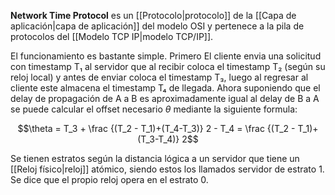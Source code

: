 **Network Time Protocol** es un [[Protocolo|protocolo]] de la [[Capa de aplicación|capa de aplicación]] del modelo OSI y pertenece a la pila de protocolos del [[Modelo TCP IP|modelo TCP/IP]].

El funcionamiento es bastante simple. Primero El cliente envia una solicitud con timestamp T₁ al servidor que al recibir coloca el timestamp T₂ (según su reloj local) y antes de enviar coloca el timestamp T₃, luego al regresar al cliente este almacena el timestamp T₄ de llegada. Ahora suponiendo que el delay de propagación de A a B es aproximadamente igual al delay de B a A se puede calcular el offset necesario $\theta$ mediante la siguiente formula:

$$\theta = T_3 + \frac {(T_2 - T_1)+(T_4-T_3)} 2 - T_4 = \frac {(T_2 - T_1)+(T_3-T_4)} 2$$

Se tienen estratos según la distancia lógica a un servidor que tiene un [[Reloj físico|reloj]] atómico, siendo estos los llamados servidor de estrato 1. Se dice que el propio reloj opera en el estrato 0.